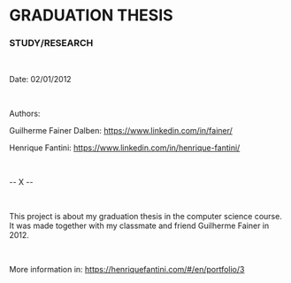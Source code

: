 # GRADUATION THESIS
### STUDY/RESEARCH

<br />

Date: 02/01/2012

<br />

Authors:

Guilherme Fainer Dalben: https://www.linkedin.com/in/fainer/

Henrique Fantini: https://www.linkedin.com/in/henrique-fantini/

<br />

-- X --

<br />

This project is about my graduation thesis in the computer science course. It was made together with my classmate and friend Guilherme Fainer in 2012.

<br />

More information in: https://henriquefantini.com/#/en/portfolio/3
